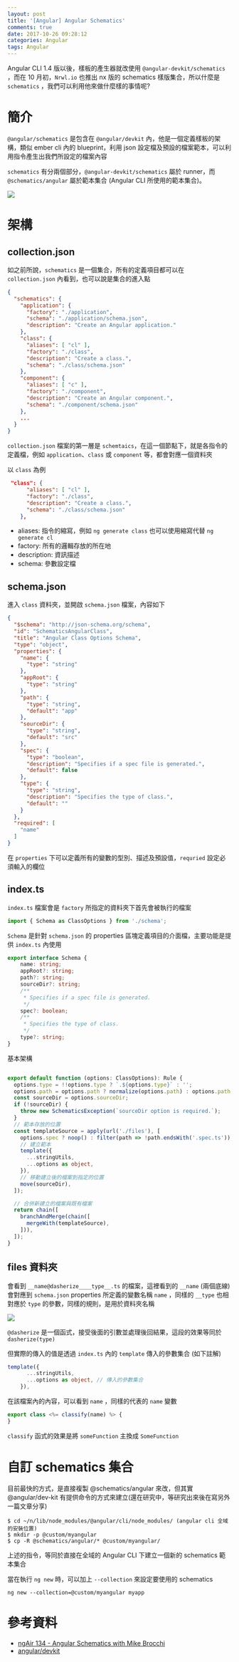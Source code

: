 ```yaml
---
layout: post
title: '[Angular] Angular Schematics'
comments: true
date: 2017-10-26 09:28:12
categories: Angular
tags: Angular
---
```


Angular CLI 1.4 版以後，樣板的產生器就改使用 `@angular-devkit/schematics` ，而在 10 月初，`Nrwl.io` 也推出 nx 版的 schematics 樣版集合，所以什麼是 `schematics` ，我們可以利用他來做什麼樣的事情呢?

<!-- more -->

# 簡介

`@angular/schematics` 是包含在 `@angular/devkit` 內，他是一個定義樣板的架構，類似 ember cli 內的 blueprint，利用 json 設定檔及預設的檔案範本，可以利用指令產生出我們所設定的檔案內容

`schematics` 有分兩個部分，`@angular-devkit/schematics` 屬於 runner，而 `@schematics/angular` 屬於範本集合 (Angular CLI 所使用的範本集合)。

![](https://i.imgur.com/XODMSSU.png)

# 架構

## collection.json

如之前所說，`schematics` 是一個集合，所有的定義項目都可以在 `collection.json` 內看到，也可以說是集合的進入點

```json
{
  "schematics": {
    "application": {
      "factory": "./application",
      "schema": "./application/schema.json",
      "description": "Create an Angular application."
    },
    "class": {
      "aliases": [ "cl" ],
      "factory": "./class",
      "description": "Create a class.",
      "schema": "./class/schema.json"
    },
    "component": {
      "aliases": [ "c" ],
      "factory": "./component",
      "description": "Create an Angular component.",
      "schema": "./component/schema.json"
    },
    ...
  }
}
```

`collection.json` 檔案的第一層是 `schemtaics`，在這一個節點下，就是各指令的定義檔，例如 `application`、`class` 或 `component` 等，都會對應一個資料夾

以 `class` 為例

```json
 "class": {
      "aliases": [ "cl" ],
      "factory": "./class",
      "description": "Create a class.",
      "schema": "./class/schema.json"
    },
```

* aliases: 指令的縮寫，例如 `ng generate class` 也可以使用縮寫代替 `ng generate cl`
* factory: 所有的邏輯存放的所在地
* description: 資訊描述
* schema: 參數設定檔

## schema.json

進入 `class` 資料夾，並開啟 `schema.json` 檔案，內容如下

```json
{
  "$schema": "http://json-schema.org/schema",
  "id": "SchematicsAngularClass",
  "title": "Angular Class Options Schema",
  "type": "object",
  "properties": {
    "name": {
      "type": "string"
    },
    "appRoot": {
      "type": "string"
    },
    "path": {
      "type": "string",
      "default": "app"
    },
    "sourceDir": {
      "type": "string",
      "default": "src"
    },
    "spec": {
      "type": "boolean",
      "description": "Specifies if a spec file is generated.",
      "default": false
    },
    "type": {
      "type": "string",
      "description": "Specifies the type of class.",
      "default": ""
    }
  },
  "required": [
    "name"
  ]
}

```

在 `properties` 下可以定義所有的變數的型別、描述及預設值，`requried` 設定必須輸入的欄位

## index.ts

 `index.ts` 檔案會是 `factory` 所指定的資料夾下首先會被執行的檔案

```typescript
import { Schema as ClassOptions } from './schema';
```

`Schema` 是針對 `schema.json` 的 properties 區塊定義項目的介面檔，主要功能是提供 `index.ts` 內使用

```typescript
export interface Schema {
    name: string;
    appRoot?: string;
    path?: string;
    sourceDir?: string;
    /**
     * Specifies if a spec file is generated.
     */
    spec?: boolean;
    /**
     * Specifies the type of class.
     */
    type?: string;
}
```

基本架構

```typescript

export default function (options: ClassOptions): Rule {
  options.type = !!options.type ? `.${options.type}` : '';
  options.path = options.path ? normalize(options.path) : options.path;
  const sourceDir = options.sourceDir;
  if (!sourceDir) {
    throw new SchematicsException(`sourceDir option is required.`);
  }
  // 範本存放的位置
  const templateSource = apply(url('./files'), [
    options.spec ? noop() : filter(path => !path.endsWith('.spec.ts')),
    // 建立範本
    template({
      ...stringUtils,
      ...options as object,
    }),
    // 移動建立後的檔案到指定的位置
    move(sourceDir),
  ]);

  // 合併新建立的檔案與既有檔案
  return chain([
    branchAndMerge(chain([
      mergeWith(templateSource),
    ])),
  ]);
}
```

## files  資料夾

會看到 `__name@dasherize____type__.ts` 的檔案，這裡看到的 `__name` (兩個底線) 會對應到 `schema.json`  properties 所定義的變數名稱 `name` ，同樣的 `__type` 也相對應於 `type` 的參數，同樣的規則，是用於資料夾名稱

![](https://i.imgur.com/iZ83a3z.png)

`@dasherize` 是一個函式，接受後面的引數並處理後回結果，這段的效果等同於 `dasherize(type)`

但實際的傳入的值是透過 `index.ts` 內的 `template` 傳入的參數集合 (如下註解)

```typescript
template({
      ...stringUtils,
      ...options as object, // 傳入的參數集合
    }),
```

在該檔案內的內容，可以看到 `name` ，同樣的代表的 `name` 變數

```typescript
export class <%= classify(name) %> {
}
```

`classify` 函式的效果是將 `someFunction` 主換成 `SomeFunction`

# 自訂 schematics 集合 

目前最快的方式，是直接複製 @schematics/angular 來改，但其實 @angular/dev-kit 有提供命令的方式來建立(還在研究中，等研究出來後在寫另外一篇文章分享)

```
$ cd ~/n/lib/node_modules/@angular/cli/node_modules/ (angular cli 全域的安裝位置)
$ mkdir -p @custom/myangular
$ cp -R @schematics/angular/* @custom/myangular/ 
```

上述的指令，等同於直接在全域的 Angular CLI 下建立一個新的 schematics 範本集合

當在執行 `ng new` 時，可以加上 `--collection` 來設定要使用的 schematics

```
ng new --collection=@custom/myangular myapp
```



# 參考資料

* [ngAir 134 - Angular Schematics with Mike Brocchi](https://youtu.be/ZKyz0lb0GjA)
* [angular/devkit](https://github.com/angular/devkit)